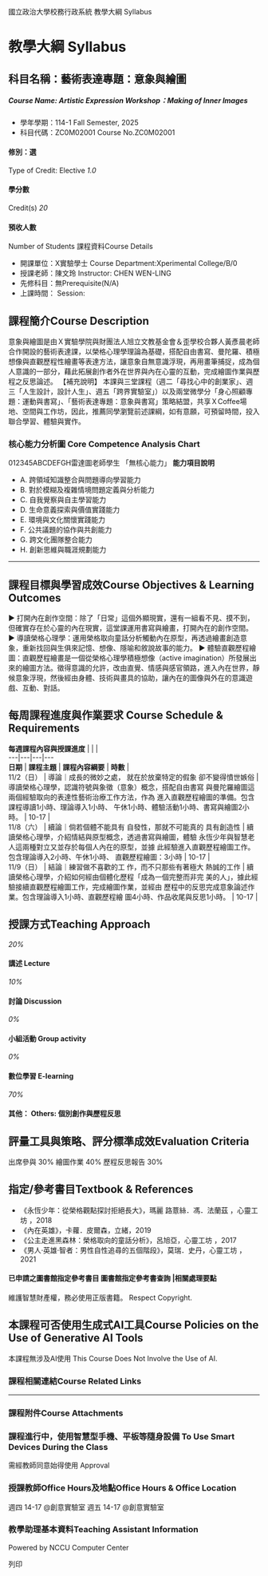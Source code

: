 國立政治大學校務行政系統 教學大綱 Syllabus
# 教學大綱 Syllabus
##  科目名稱：藝術表達專題：意象與繪圖
#####  Course Name: Artistic Expression Workshop：Making of Inner Images
  * 學年學期：114-1 Fall Semester, 2025 
  * 科目代碼：ZC0M02001 Course No.ZC0M02001


#### 修別：選
Type of Credit: Elective 
_1.0_
#### 學分數
Credit(s)
_20_
#### 預收人數
Number of Students
課程資料Course Details
  * 開課單位：X實驗學士 Course Department:Xperimental College/B/0 
  * 授課老師：陳文玲 Instructor: CHEN WEN-LING 
  * 先修科目：無Prerequisite(N/A)
  * 上課時間： Session: 


##  課程簡介Course Description
意象與繪圖是由Ｘ實驗學院與財團法人旭立文教基金會＆歪學校合夥人黃彥晨老師合作開設的藝術表達課，以榮格心理學理論為基礎，搭配自由書寫、曼陀羅、積極想像與直觀歷程性繪畫等表達方法，讓意象自無意識浮現，再用畫筆捕捉，成為個人意識的一部分，藉此拓展創作者外在世界與內在心靈的互動，完成繪圖作業與歷程之反思論述。
【補充說明】
本課與三堂課程（週二「尋找心中的創業家」、週三「人生設計，設計人生」、週五「跨界實驗室」）以及兩堂微學分「身心照顧專題：運動與書寫」、「藝術表達專題：意象與書寫」策略結盟，共享ＸCoffee場地、空間與工作坊，因此，推薦同學瀏覽前述課綱，如有意願，可預留時間，投入聯合學習、體驗與實作。
###  核心能力分析圖 Core Competence Analysis Chart
012345ABCDEFGH雷達圖老師學生
「無核心能力」 
**能力項目說明**
  * A. 跨領域知識整合與問題導向學習能力
  * B. 對於模糊及複雜情境問題定義與分析能力
  * C. 自我覺察與自主學習能力
  * D. 生命意義探索與價值實踐能力
  * E. 環境與文化關懷實踐能力
  * F. 公共議題的協作與共創能力
  * G. 跨文化團隊整合能力
  * H. 創新思維與職涯規劃能力


* * *
##  課程目標與學習成效Course Objectives & Learning Outcomes 
► 打開內在創作空間：除了「日常」這個外顯現實，還有一組看不見、摸不到，但確實存在於心靈的內在現實，這堂課運用書寫與繪畫，打開內在的創作空間。 
► 導讀榮格心理學：運用榮格取向童話分析觸動內在原型，再透過繪畫創造意象，重新找回與生俱來記憶、想像、隱喻和敘說故事的能力。
► 體驗直觀歷程繪圖：直觀歷程繪畫是一個從榮格心理學積極想像（active imagination）所發展出來的繪圖方法。徵得意識的允許，改由直覺、情感與感官領路，進入內在世界，靜候意象浮現，然後經由身體、技術與畫具的協助，讓內在的圖像與外在的意識遊戲、互動、對話。
##  每周課程進度與作業要求 Course Schedule & Requirements
**每週課程內容與授課進度** |  |  |   
---|---|---|---  
**日期** |  **課程主題** |  **課程內容綱要** |  **時數** |   
11/2（日） |  導論｜成長的微妙之處， 就在於放棄特定的假象 卻不變得憤世嫉俗 |  導讀榮格心理學，認識符號與象徵（意象）概念，搭配自由書寫 與曼陀羅繪圖這兩個經驗取向的表達性藝術治療工作方法，作為 進入直觀歷程繪圖的準備。包含課程導讀1小時、理論導入1小時、 午休1小時、體驗活動1小時、書寫與繪圖2小時。 |  10-17 |   
11/8（六） |  續論｜倘若個體不能具有 自發性，那就不可能真的 具有創造性 |  續讀榮格心理學，介紹情結與原型概念，透過書寫與繪圖，體驗 永恆少年與智慧老人這兩種對立又並存於每個人內在的原型，並據 此經驗進入直觀歷程繪圖工作。包含理論導入2小時、午休1小時、 直觀歷程繪圖：3小時 | 10-17 |   
11/9（日） |  結論｜練習做不喜歡的工 作，而不只那些有著極大 熱誠的工作 |  續讀榮格心理學，介紹如何經由個體化歷程「成為一個完整而非完 美的人」，據此經驗接續直觀歷程繪圖工作，完成繪圖作業，並經由 歷程中的反思完成意象論述作業。包含理論導入1小時、直觀歷程繪 圖4小時、作品收尾與反思1小時。 | 10-17 |   
##  授課方式Teaching Approach
_20%_
####  講述 Lecture
_10%_
####  討論 Discussion
_0%_
####  小組活動 Group activity
_0%_
####  數位學習 E-learning
_70%_
####  其他： Others: 個別創作與歷程反思 
##  評量工具與策略、評分標準成效Evaluation Criteria
出席參與 30% 
繪圖作業 40%
歷程反思報告 30% 
##  指定/參考書目Textbook & References
  * 《永恆少年：從榮格觀點探討拒絕長大》，瑪麗 路薏絲．馮．法蘭茲 ，心靈工坊 ，2018
  * 《內在英雄》，卡蘿．皮爾森，立緒，2019
  * 《公主走進黑森林：榮格取向的童話分析》，呂旭亞，心靈工坊 ，2017
  * 《男人‧英雄‧智者：男性自性追尋的五個階段》，莫瑞．史丹，心靈工坊 ，2021


####  已申請之圖書館指定參考書目  圖書館指定參考書查詢 |相關處理要點
維護智慧財產權，務必使用正版書籍。 Respect Copyright.
##  本課程可否使用生成式AI工具Course Policies on the Use of Generative AI Tools
本課程無涉及AI使用 This Course Does Not Involve the Use of AI.
###  課程相關連結Course Related Links
* * *
###  課程附件Course Attachments
###  課程進行中，使用智慧型手機、平板等隨身設備 To Use Smart Devices During the Class
需經教師同意始得使用  Approval
###  授課教師Office Hours及地點Office Hours & Office Location
週四 14-17 @創意實驗室
週五 14-17 @創意實驗室
###  教學助理基本資料Teaching Assistant Information
Powered by NCCU Computer Center
  
列印
